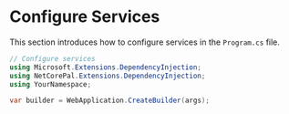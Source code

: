 # Configure Services

This section introduces how to configure services in the `Program.cs` file.

```csharp
// Configure services
using Microsoft.Extensions.DependencyInjection;
using NetCorePal.Extensions.DependencyInjection;
using YourNamespace;

var builder = WebApplication.CreateBuilder(args);

```

